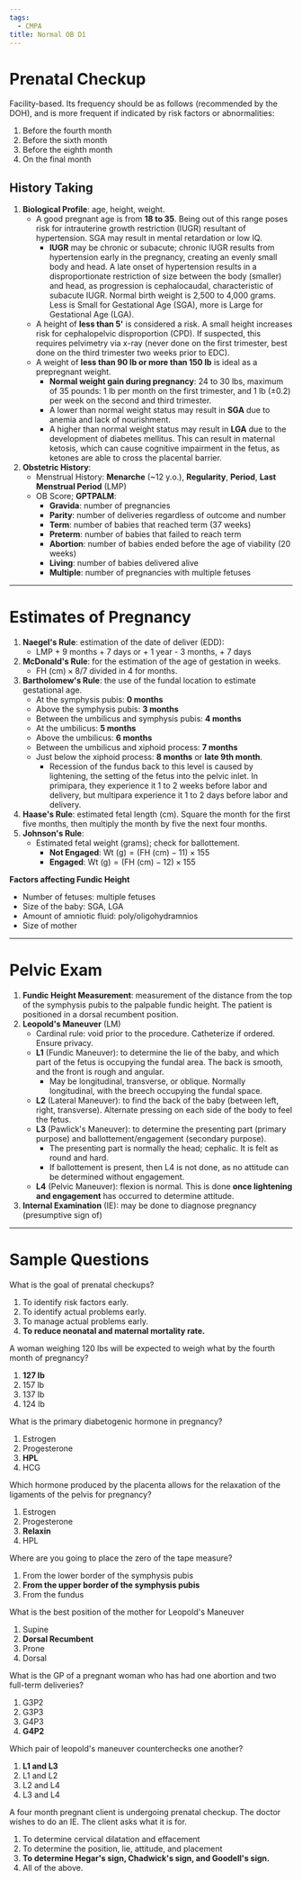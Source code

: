 ```yaml
---
tags:
  - CMPA
title: Normal OB D1
---
```

# Prenatal Checkup
Facility-based. Its frequency should be as follows (recommended by the DOH), and is more frequent if indicated by risk factors or abnormalities:
1. Before the fourth month
2. Before the sixth month
3. Before the eighth month
4. On the final month
## History Taking
1. **Biological Profile**: age, height, weight.
	- A good pregnant age is from **18 to 35**. Being out of this range poses risk for intrauterine growth restriction (IUGR) resultant of hypertension. SGA may result in mental retardation or low IQ.
		- **IUGR** may be chronic or subacute; chronic IUGR results from hypertension early in the pregnancy, creating an evenly small body and head. A late onset of hypertension results in a disproportionate restriction of size between the body (smaller) and head, as progression is cephalocaudal, characteristic of subacute IUGR. Normal birth weight is 2,500 to 4,000 grams. Less is Small for Gestational Age (SGA), more is Large for Gestational Age (LGA).
	- A height of **less than 5'** is considered a risk. A small height increases risk for cephalopelvic disproportion (CPD). If suspected, this requires pelvimetry via x-ray (never done on the first trimester, best done on the third trimester two weeks prior to EDC).
	- A weight of **less than 90 lb or more than 150 lb** is ideal as a prepregnant weight.
		- **Normal weight gain during pregnancy**: 24 to 30 lbs, maximum of 35 pounds: 1 lb per month on the first trimester, and 1 lb (±0.2) per week on the second and third trimester.
		- A lower than normal weight status may result in **SGA** due to anemia and lack of nourishment.
		- A higher than normal weight status may result in **LGA** due to the development of diabetes mellitus. This can result in maternal ketosis, which can cause cognitive impairment in the fetus, as ketones are able to cross the placental barrier.
2. **Obstetric History**:
	- Menstrual History: **Menarche** (~12 y.o.), **Regularity**, **Period**, **Last Menstrual Period** (LMP)
	- OB Score; **GPTPALM**:
		- **Gravida**: number of pregnancies
		- **Parity**: number of deliveries regardless of outcome and number
		- **Term**: number of babies that reached term (37 weeks)
		- **Preterm**: number of babies that failed to reach term
		- **Abortion**: number of babies ended before the age of viability (20 weeks)
		- **Living**: number of babies delivered alive
		- **Multiple**: number of pregnancies with multiple fetuses

___
# Estimates of Pregnancy
1. **Naegel's Rule**: estimation of the date of deliver (EDD):
	- LMP + 9 months + 7 days or + 1 year - 3 months, + 7 days
2. **McDonald's Rule**: for the estimation of the age of gestation in weeks.
	- $\text{FH (cm)}\times8/7$ divided in 4 for months.
3. **Bartholomew's Rule**: the use of the fundal location to estimate gestational age. 
	- At the symphysis pubis: **0 months**
	- Above the symphysis pubis: **3 months**
	- Between the umbilicus and symphysis pubis: **4 months**
	- At the umbilicus: **5 months**
	- Above the umbilicus: **6 months**
	- Between the umbilicus and xiphoid process: **7 months**
	- Just below the xiphoid process: **8 months** or **late 9th month**.
		- Recession of the fundus back to this level is caused by lightening, the setting of the fetus into the pelvic inlet. In primipara, they experience it 1 to 2 weeks before labor and delivery, but multipara experience it 1 to 2 days before labor and delivery. 
4. **Haase's Rule**: estimated fetal length (cm). Square the month for the first five months, then multiply the month by five the next four months.
5. **Johnson's Rule**:
	- Estimated fetal weight (grams); check for ballottement.
		- **Not Engaged**: $\text{Wt (g)}=(\text{FH (cm)}-11)\times155$
		- **Engaged**: $\text{Wt (g)}=(\text{FH (cm)}-12)\times155$

**Factors affecting Fundic Height**
- Number of fetuses: multiple fetuses
- Size of the baby: SGA, LGA
- Amount of amniotic fluid: poly/oligohydramnios
- Size of mother
___
# Pelvic Exam
1. **Fundic Height Measurement**: measurement of the distance from the top of the symphysis pubis to the palpable fundic height. The patient is positioned in a dorsal recumbent position.
2. **Leopold's Maneuver** (LM)
	- Cardinal rule: void prior to the procedure. Catheterize if ordered. Ensure privacy.
	- **L1** (Fundic Maneuver): to determine the lie of the baby, and which part of the fetus is occupying the fundal area. The back is smooth, and the front is rough and angular.
		- May be longitudinal, transverse, or oblique. Normally longitudinal, with the breech occupying the fundal space.
	- **L2** (Lateral Maneuver): to find the back of the baby (between left, right, transverse). Alternate pressing on each side of the body to feel the fetus.
	- **L3** (Pawlick's Maneuver): to determine the presenting part (primary purpose) and ballottement/engagement (secondary purpose).
		- The presenting part is normally the head; cephalic. It is felt as round and hard.
		- If ballottement is present, then L4 is not done, as no attitude can be determined without engagement.
	- **L4** (Pelvic Maneuver): flexion is normal. This is done **once lightening and engagement** has occurred to determine attitude.
3. **Internal Examination** (IE): may be done to diagnose pregnancy (presumptive sign of)
___
# Sample Questions
What is the goal of prenatal checkups?
1. To identify risk factors early.
2. To identify actual problems early.
3. To manage actual problems early.
4. **To reduce neonatal and maternal mortality rate.**

A woman weighing 120 lbs will be expected to weigh what by the fourth month of pregnancy?
1. **127 lb**
2. 157 lb
3. 137 lb
4. 124 lb

What is the primary diabetogenic hormone in pregnancy?
1. Estrogen
2. Progesterone
3. **HPL** 
4. HCG

Which hormone produced by the placenta allows for the relaxation of the ligaments of the pelvis for pregnancy?
1. Estrogen
2. Progesterone
3. **Relaxin**
4. HPL

Where are you going to place the zero of the tape measure?
1. From the lower border of the symphysis pubis
2. **From the upper border of the symphysis pubis**
3. From the fundus

What is the best position of the mother for Leopold's Maneuver
1. Supine
2. **Dorsal Recumbent**
3. Prone
4. Dorsal

What is the GP of a pregnant woman who has had one abortion and two full-term deliveries?
1. G3P2
2. G3P3
3. G4P3
4. **G4P2**

Which pair of leopold's maneuver counterchecks one another?
1. **L1 and L3**
2. L1 and L2
3. L2 and L4
4. L3 and L4

A four month pregnant client is undergoing prenatal checkup. The doctor wishes to do an IE. The client asks what it is for.
1. To determine cervical dilatation and effacement
2. To determine the position, lie, attitude, and placement
3. **To determine Hegar's sign, Chadwick's sign, and Goodell's sign.**
4. All of the above.
